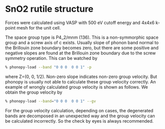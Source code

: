 # SnO2 rutile structure

Forces were calculated using VASP with 500 eV cutoff energy and 4x4x6 k-point
mesh for the unit cell.

The space group type is P4_2/mnm (136). This is a non-symmorphic space group and
a screw axis of c exists. Usually slope of phonon band normal to the Brillouin
zone boundary becomes zero, but there are some positive and negative slopes are
found at the Brillouin zone boundary due to the screw symmetry operation. This
can be watched by

```bash
% phonopy-load --band "0 0 0  0 0 1" -p
```

where Z=(0, 0, 1/2). Non-zero slope indicates non-zero group velocity. But
phonopy is usually not able to calculate these group velocity correctly. An
example of wrongly calculated group velocity is shown as follows. We obtain the
group velocity by

```bash
% phonopy-load --band="0 0 0  0 0 1" --gv
```

For the group velocity calculation, depending on cases, the degenerated bands
are decomposed in an unexpected way and the group velocity can be calculated
incorrectly. So the check by eyes is always recommended.
